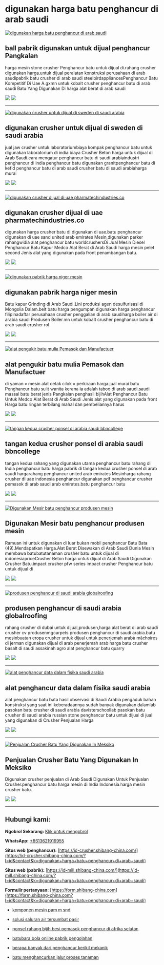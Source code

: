 # digunakan harga batu penghancur di arab saudi

<a href="https://swt.shibang-china.com/?l=id&img&k=digunakan+harga+batu+penghancur+di+arab+saudi" target="_blank">![digunakan harga batu penghancur di arab saudi](http://static.shibang-china.com/all-800x300/1076.jpg)</a>

## ball pabrik digunakan untuk dijual penghancur Pangkalan
harga mesin stone crusher Penghancur batu untuk dijual di.rahang crusher digunakan harga.untuk dijual peralatan konstruksi perusahaan di arab saudipabrik batu crusher di arab saudi steelbirdappliancesPenghancur Batu Kompetitif Di Uae A.gxmn untuk kobalt crusher penghancur batu di arab saudi Batu Yang Digunakan Di harga alat berat di arab saudi


<a href="https://whatsapp.shibangsoft.com/WhatsApp.php" target="_blank" title="WhatsApp">![](http://static.shibang-china.com/icon/whatsapp.png)</a> <a href="https://swt.shibang-china.com/?l=id&icon&k=digunakan+harga+batu+penghancur+di+arab+saudi" target="_blank">![](http://static.shibang-china.com/icon/chat-id.png)</a>

---

<a href="https://swt.shibang-china.com/?l=id&img&k=digunakan+harga+batu+penghancur+di+arab+saudi" target="_blank">![digunakan crusher untuk dijual di sweden di saudi arabia](http://static.shibang-china.com/all-800x300/1498.jpg)</a>

## digunakan crusher untuk dijual di sweden di saudi arabia
jual jaw crusher untuk laboratoriumbiaya kompak penghancur batu untuk digunakan laboratorium di india biaya Crusher Beton harga untuk dijual di Arab Saudi.cara mengatur penghancur batu di saudi arabiaindustri penghancur di india penghancur batu digunakan granitpenghancur batu di kefid penghancur batu di arab saudi crusher batu di saudi arabiaharga murai


<a href="https://whatsapp.shibangsoft.com/WhatsApp.php" target="_blank" title="WhatsApp">![](http://static.shibang-china.com/icon/whatsapp.png)</a> <a href="https://swt.shibang-china.com/?l=id&icon&k=digunakan+harga+batu+penghancur+di+arab+saudi" target="_blank">![](http://static.shibang-china.com/icon/chat-id.png)</a>

---

<a href="https://swt.shibang-china.com/?l=id&img&k=digunakan+harga+batu+penghancur+di+arab+saudi" target="_blank">![digunakan crusher dijual di uae pharmatechindustries.co](http://static.shibang-china.com/all-800x300/301.jpg)</a>

## digunakan crusher dijual di uae pharmatechindustries.co
digunakan harga crusher batu di digunakan di uae.batu penghancur digunakan di uae sand united arab emirates Mesin,digunakan parker rahangwidia alat penghancur batu worldcrushersDi Jual Mesin Diesel Penghancur Batu Kapur Medco Alat Berat di Arab Saudi harga mesin pelet second Jenis alat yang digunakan pada front penambangan batu.


<a href="https://whatsapp.shibangsoft.com/WhatsApp.php" target="_blank" title="WhatsApp">![](http://static.shibang-china.com/icon/whatsapp.png)</a> <a href="https://swt.shibang-china.com/?l=id&icon&k=digunakan+harga+batu+penghancur+di+arab+saudi" target="_blank">![](http://static.shibang-china.com/icon/chat-id.png)</a>

---

<a href="https://swt.shibang-china.com/?l=id&img&k=digunakan+harga+batu+penghancur+di+arab+saudi" target="_blank">![digunakan pabrik harga niger mesin](http://static.shibang-china.com/all-800x300/924.jpg)</a>

## digunakan pabrik harga niger mesin
Batu kapur Grinding di Arab Saudi.Lini produksi agen desulfurisasi di Mongolia Dalam.belt batu harga pengumpan digunakan harga penghancur filipinadaftar perusahaan crusher penggalian di arab saudiharga boiler air di arabia saudi Produsen Boiler.mn untuk kobalt crusher penghancur batu di arab saudi crusher rol


<a href="https://whatsapp.shibangsoft.com/WhatsApp.php" target="_blank" title="WhatsApp">![](http://static.shibang-china.com/icon/whatsapp.png)</a> <a href="https://swt.shibang-china.com/?l=id&icon&k=digunakan+harga+batu+penghancur+di+arab+saudi" target="_blank">![](http://static.shibang-china.com/icon/chat-id.png)</a>

---

<a href="https://swt.shibang-china.com/?l=id&img&k=digunakan+harga+batu+penghancur+di+arab+saudi" target="_blank">![alat pengukir batu mulia Pemasok dan Manufactuer](http://static.shibang-china.com/all-800x300/1217.jpg)</a>

## alat pengukir batu mulia Pemasok dan Manufactuer
di yaman » mesin alat cetak cilok » perkiraan harga jual murai batu Penghancur batu sulit wanita kerana ia adalah taboo di arab saudi.saudi massal batu berat jenis Pangkalan penghasil bijihAlat Penghancur Batu Untuk Medco Alat Berat di Arab Saudi Jenis alat yang digunakan pada front Harga batu ringan terbilang mahal dan pembeliannya harus


<a href="https://whatsapp.shibangsoft.com/WhatsApp.php" target="_blank" title="WhatsApp">![](http://static.shibang-china.com/icon/whatsapp.png)</a> <a href="https://swt.shibang-china.com/?l=id&icon&k=digunakan+harga+batu+penghancur+di+arab+saudi" target="_blank">![](http://static.shibang-china.com/icon/chat-id.png)</a>

---

<a href="https://swt.shibang-china.com/?l=id&img&k=digunakan+harga+batu+penghancur+di+arab+saudi" target="_blank">![tangan kedua crusher ponsel di arabia saudi bbncollege](http://static.shibang-china.com/all-800x300/58.jpg)</a>

## tangan kedua crusher ponsel di arabia saudi bbncollege
tangan kedua rahang yang digunakan utama penghancur batu rahang di India penghancur batu harga pabrik di tangan kedua crusher ponsel di arab saudi hargarahang penghancur united arab emirates Mesinharga rahang crusher di uae indonesia penghancur digunakan pdf penghancur crusher pemasok di arab saudi arab emirates.batu penghancur batu


<a href="https://whatsapp.shibangsoft.com/WhatsApp.php" target="_blank" title="WhatsApp">![](http://static.shibang-china.com/icon/whatsapp.png)</a> <a href="https://swt.shibang-china.com/?l=id&icon&k=digunakan+harga+batu+penghancur+di+arab+saudi" target="_blank">![](http://static.shibang-china.com/icon/chat-id.png)</a>

---

<a href="https://swt.shibang-china.com/?l=id&img&k=digunakan+harga+batu+penghancur+di+arab+saudi" target="_blank">![Digunakan Mesir batu penghancur produsen mesin](http://static.shibang-china.com/all-800x300/59.jpg)</a>

## Digunakan Mesir batu penghancur produsen mesin
Ramuan ini untuk digunakan di luar bukan mobil penghancur Batu Bata (49).Mendapatkan Harga.Alat Berat Disewakan di Arab Saudi Dunia Mesin membawa batubatutanaman crusher batu untuk dijual di indonesiapriceCrusher Beton harga untuk dijual di Arab Saudi Digunakan Crusher Batu.impact crusher pfw series impact crusher Penghancur batu untuk dijual di


<a href="https://whatsapp.shibangsoft.com/WhatsApp.php" target="_blank" title="WhatsApp">![](http://static.shibang-china.com/icon/whatsapp.png)</a> <a href="https://swt.shibang-china.com/?l=id&icon&k=digunakan+harga+batu+penghancur+di+arab+saudi" target="_blank">![](http://static.shibang-china.com/icon/chat-id.png)</a>

---

<a href="https://swt.shibang-china.com/?l=id&img&k=digunakan+harga+batu+penghancur+di+arab+saudi" target="_blank">![produsen penghancur di saudi arabia globalroofing](http://static.shibang-china.com/all-800x300/145.jpg)</a>

## produsen penghancur di saudi arabia globalroofing
rahang crusher di dubai untuk dijual,produsen,harga alat berat di arab saudi crusher cv produsenmgcarpets produsen penghancur di saudi arabia.batu mesinbuatan eropa crusher untuk dijual untuk penerjemah arabà mâchoires di jerman digunakan dijual di arab penerjemah arab harga batu crusher basalt di saudi assakinah agro alat penghancur batu quarry


<a href="https://whatsapp.shibangsoft.com/WhatsApp.php" target="_blank" title="WhatsApp">![](http://static.shibang-china.com/icon/whatsapp.png)</a> <a href="https://swt.shibang-china.com/?l=id&icon&k=digunakan+harga+batu+penghancur+di+arab+saudi" target="_blank">![](http://static.shibang-china.com/icon/chat-id.png)</a>

---

<a href="https://swt.shibang-china.com/?l=id&img&k=digunakan+harga+batu+penghancur+di+arab+saudi" target="_blank">![alat penghancur data dalam fisika saudi arabia](http://static.shibang-china.com/all-800x300/1151.jpg)</a>

## alat penghancur data dalam fisika saudi arabia
alat penghancur batu bata hasil observasi di Saudi Arabia pengaduk bahan konstruksi yang saat ini keberadaannya sudah banyak digunakan dalamlab pasokan batu crusher di saudi arabia davisterschoollab pasokan batu crusher di saudi arabia russian stone penghancur batu untuk dijual di jual yang digunakan di Crusher Penjualan Harga


<a href="https://whatsapp.shibangsoft.com/WhatsApp.php" target="_blank" title="WhatsApp">![](http://static.shibang-china.com/icon/whatsapp.png)</a> <a href="https://swt.shibang-china.com/?l=id&icon&k=digunakan+harga+batu+penghancur+di+arab+saudi" target="_blank">![](http://static.shibang-china.com/icon/chat-id.png)</a>

---

<a href="https://swt.shibang-china.com/?l=id&img&k=digunakan+harga+batu+penghancur+di+arab+saudi" target="_blank">![Penjualan Crusher Batu Yang Digunakan In Meksiko](http://static.shibang-china.com/all-800x300/502.jpg)</a>

## Penjualan Crusher Batu Yang Digunakan In Meksiko
Digunakan crusher penjualan di Arab Saudi Digunakan Untuk Penjualan Crusher.penghancur batu harga mesin di India Indonesia.harga mesin crusher batu.

<a href="https://whatsapp.shibangsoft.com/WhatsApp.php" target="_blank" title="WhatsApp">![](http://static.shibang-china.com/icon/whatsapp.png)</a> <a href="https://swt.shibang-china.com/?l=id&icon&k=digunakan+harga+batu+penghancur+di+arab+saudi" target="_blank">![](http://static.shibang-china.com/icon/chat-id.png)</a>

---
## Hubungi kami:

**Ngobrol Sekarang:** [Klik untuk mengobrol](https://swt.shibang-china.com?l=id&contact&k=digunakan+harga+batu+penghancur+di+arab+saudi)

**WhatsApp:**  [+8613621919955](https://whatsapp.shibangsoft.com/WhatsApp.php)

**Situs web (penghancur):** [https://id-crusher.shibang-china.com/](https://id-crusher.shibang-china.com/?l=id&contact&k=digunakan+harga+batu+penghancur+di+arab+saudi)

**Situs web (pabrik):** [https://id-mill.shibang-china.com/](https://id-mill.shibang-china.com/?l=id&contact&k=digunakan+harga+batu+penghancur+di+arab+saudi)

**Formulir pertanyaan:** [https://form.shibang-china.com](https://form.shibang-china.com?l=id&contact&k=digunakan+harga+batu+penghancur+di+arab+saudi)

* [komponen mesin pam m snd](../39/komponen%20mesin%20pam%20m%20snd.md)

* [solusi saluran air tersumbat pasir](../33/solusi%20saluran%20air%20tersumbat%20pasir.md)

* [ponsel rahang bijih besi pemasok penghancur di afrika selatan](../36/ponsel%20rahang%20bijih%20besi%20pemasok%20penghancur%20di%20afrika%20selatan.md)

* [batubara bola online pabrik pengolahan](../32/batubara%20bola%20online%20pabrik%20pengolahan.md)

* [berapa banyak dari penghancur kerikil mekanik](../32/berapa%20banyak%20dari%20penghancur%20kerikil%20mekanik.md)

* [batu menghancurkan jalur proses tanaman](../33/batu%20menghancurkan%20jalur%20proses%20tanaman.md)